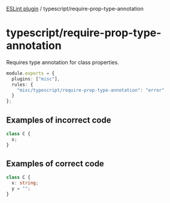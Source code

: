 [ESLint plugin](https://ilyub.github.io/eslint-plugin/) / typescript/require-prop-type-annotation

# typescript/require-prop-type-annotation

Requires type annotation for class properties.

```ts
module.exports = {
  plugins: ["misc"],
  rules: {
    "misc/typescript/require-prop-type-annotation": "error"
  }
};
```

## Examples of incorrect code

```ts
class C {
  x;
}
```

## Examples of correct code

```ts
class C {
  x: string;
  y = "";
}
```
